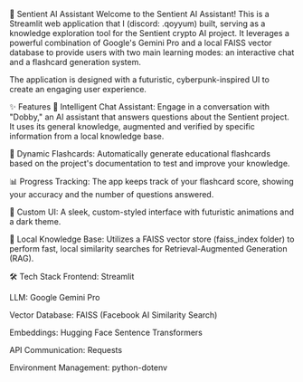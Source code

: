 🤖 Sentient AI Assistant
Welcome to the Sentient AI Assistant! This is a Streamlit web application that I (discord: .qoyyum) built, serving as a knowledge exploration tool for the Sentient crypto AI project. It leverages a powerful combination of Google's Gemini Pro and a local FAISS vector database to provide users with two main learning modes: an interactive chat and a flashcard generation system.

The application is designed with a futuristic, cyberpunk-inspired UI to create an engaging user experience.

✨ Features
🧠 Intelligent Chat Assistant: Engage in a conversation with "Dobby," an AI assistant that answers questions about the Sentient project. It uses its general knowledge, augmented and verified by specific information from a local knowledge base.

🎴 Dynamic Flashcards: Automatically generate educational flashcards based on the project's documentation to test and improve your knowledge.

📊 Progress Tracking: The app keeps track of your flashcard score, showing your accuracy and the number of questions answered.

🎨 Custom UI: A sleek, custom-styled interface with futuristic animations and a dark theme.

📁 Local Knowledge Base: Utilizes a FAISS vector store (faiss_index folder) to perform fast, local similarity searches for Retrieval-Augmented Generation (RAG).

🛠️ Tech Stack
Frontend: Streamlit

LLM: Google Gemini Pro

Vector Database: FAISS (Facebook AI Similarity Search)

Embeddings: Hugging Face Sentence Transformers

API Communication: Requests

Environment Management: python-dotenv

